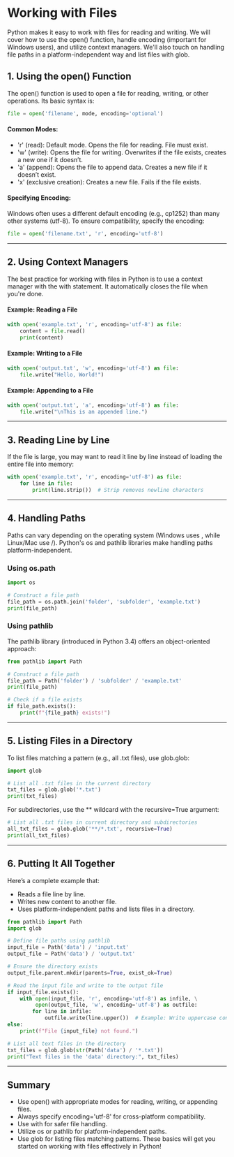 # Working with Files

Python makes it easy to work with files for reading and writing. We will cover how to use the open() function, handle encoding (important for Windows users), and utilize context managers. We'll also touch on handling file paths in a platform-independent way and list files with glob.

## 1. Using the open() Function
The open() function is used to open a file for reading, writing, or other operations. Its basic syntax is:

```python
file = open('filename', mode, encoding='optional')
```
#### Common Modes:
- 'r' (read): Default mode. Opens the file for reading. File must exist.
- 'w' (write): Opens the file for writing. Overwrites if the file exists, creates a new one if it doesn’t.
- 'a' (append): Opens the file to append data. Creates a new file if it doesn’t exist.
- 'x' (exclusive creation): Creates a new file. Fails if the file exists.

#### Specifying Encoding:
Windows often uses a different default encoding (e.g., cp1252) than many other systems (utf-8). To ensure compatibility, specify the encoding:
```python
file = open('filename.txt', 'r', encoding='utf-8')
```
---
## 2. Using Context Managers
The best practice for working with files in Python is to use a context manager with the with statement. It automatically closes the file when you're done.

#### Example: Reading a File
```python
with open('example.txt', 'r', encoding='utf-8') as file:
    content = file.read()
    print(content)
```
#### Example: Writing to a File
```python
with open('output.txt', 'w', encoding='utf-8') as file:
    file.write("Hello, World!")
```
#### Example: Appending to a File
```python
with open('output.txt', 'a', encoding='utf-8') as file:
    file.write("\nThis is an appended line.")
```
---
## 3. Reading Line by Line
If the file is large, you may want to read it line by line instead of loading the entire file into memory:

```python
with open('example.txt', 'r', encoding='utf-8') as file:
    for line in file:
        print(line.strip())  # Strip removes newline characters
```
---
## 4. Handling Paths
Paths can vary depending on the operating system (Windows uses \, while Linux/Mac use /). Python's os and pathlib libraries make handling paths platform-independent.
### Using os.path
```python
import os

# Construct a file path
file_path = os.path.join('folder', 'subfolder', 'example.txt')
print(file_path)
```
### Using pathlib
The pathlib library (introduced in Python 3.4) offers an object-oriented approach:
```python
from pathlib import Path

# Construct a file path
file_path = Path('folder') / 'subfolder' / 'example.txt'
print(file_path)

# Check if a file exists
if file_path.exists():
    print(f"{file_path} exists!")
```
---
## 5. Listing Files in a Directory
To list files matching a pattern (e.g., all .txt files), use glob.glob:
```python
import glob

# List all .txt files in the current directory
txt_files = glob.glob('*.txt')
print(txt_files)
```
For subdirectories, use the ** wildcard with the recursive=True argument:

```python
# List all .txt files in current directory and subdirectories
all_txt_files = glob.glob('**/*.txt', recursive=True)
print(all_txt_files)
```
---
## 6. Putting It All Together

Here’s a complete example that:

- Reads a file line by line.
- Writes new content to another file.
- Uses platform-independent paths and lists files in a directory.

```python
from pathlib import Path
import glob

# Define file paths using pathlib
input_file = Path('data') / 'input.txt'
output_file = Path('data') / 'output.txt'

# Ensure the directory exists
output_file.parent.mkdir(parents=True, exist_ok=True)

# Read the input file and write to the output file
if input_file.exists():
    with open(input_file, 'r', encoding='utf-8') as infile, \
         open(output_file, 'w', encoding='utf-8') as outfile:
        for line in infile:
            outfile.write(line.upper())  # Example: Write uppercase content
else:
    print(f"File {input_file} not found.")

# List all text files in the directory
txt_files = glob.glob(str(Path('data') / '*.txt'))
print("Text files in the 'data' directory:", txt_files)
```
---
## Summary
- Use open() with appropriate modes for reading, writing, or appending files.
- Always specify encoding='utf-8' for cross-platform compatibility.
- Use with for safer file handling.
- Utilize os or pathlib for platform-independent paths.
- Use glob for listing files matching patterns.
These basics will get you started on working with files effectively in Python!
